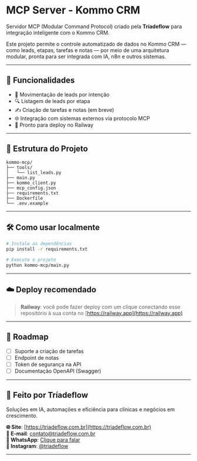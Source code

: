 # MCP Server - Kommo CRM

Servidor MCP (Modular Command Protocol) criado pela **Tríadeflow** para integração inteligente com o Kommo CRM.

Este projeto permite o controle automatizado de dados no Kommo CRM — como leads, etapas, tarefas e notas — por meio de uma arquitetura modular, pronta para ser integrada com IA, n8n e outros sistemas.

---

## 🚀 Funcionalidades

- 🔄 Movimentação de leads por intenção  
- 🔍 Listagem de leads por etapa  
- ✍️ Criação de tarefas e notas (em breve)  
- 🌐 Integração com sistemas externos via protocolo MCP  
- 🔧 Pronto para deploy no Railway  

---

## 📂 Estrutura do Projeto

```
kommo-mcp/
├── tools/
│   └── list_leads.py
├── main.py
├── kommo_client.py
├── mcp_config.json
├── requirements.txt
├── Dockerfile
└── .env.example
```

---

## 🛠 Como usar localmente

```bash
# Instale as dependências
pip install -r requirements.txt

# Execute o projeto
python kommo-mcp/main.py
```

---

## ☁️ Deploy recomendado

> **Railway**: você pode fazer deploy com um clique conectando esse repositório à sua conta no [https://railway.app](https://railway.app)

---

## 🧭 Roadmap

- [ ] Suporte a criação de tarefas  
- [ ] Endpoint de notas  
- [ ] Token de segurança na API  
- [ ] Documentação OpenAPI (Swagger)  

---

## 🤝 Feito por Tríadeflow

Soluções em IA, automações e eficiência para clínicas e negócios em crescimento.

**🌐 Site**: [https://triadeflow.com.br](https://triadeflow.com.br)  
**📧 E-mail**: contato@triadeflow.com.br  
**📱 WhatsApp**: [Clique para falar](https://wa.me/5585984551176)  
**📸 Instagram**: [@triadeflow](https://instagram.com/triadeflow)

---


